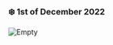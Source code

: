### ❄️ 1st of December 2022

![Empty](https://camo.githubusercontent.com/9eae3a6696644c0f83ac912411a1f4be249f36e2acc02303b385889a2d9ce3e2/68747470733a2f2f7061312e6e61727669692e636f6d2f373739382f6166336234333933393164393630343639613536313837616539313032356439333039616632303272312d3438302d3237325f68712e676966)
